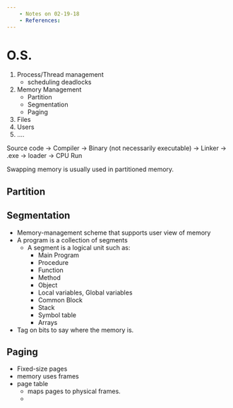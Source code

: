 ```yaml
---
    - Notes on 02-19-18
    - References:
---
```


# O.S.
1. Process/Thread management
    * scheduling deadlocks
3. Memory Management
    * Partition
    * Segmentation
    * Paging
6. Files
7. Users
8. ....


Source code -> Compiler -> Binary (not necessarily executable) -> Linker -> .exe -> loader -> CPU Run

Swapping memory is usually used in partitioned memory.

## Partition

## Segmentation
* Memory-management scheme that supports user view of memory
* A program is a collection of segments
    * A segment is a logical unit such as:
        * Main Program
        * Procedure
        * Function
        * Method
        * Object
        * Local variables, Global variables
        * Common Block
        * Stack
        * Symbol table
        * Arrays
* Tag on bits to say where the memory is.

## Paging
* Fixed-size pages
* memory uses frames
* page table
    * maps pages to physical frames.
    *